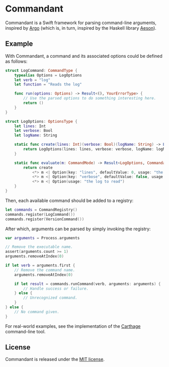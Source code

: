 # Commandant

Commandant is a Swift framework for parsing command-line arguments, inspired by [Argo](https://github.com/thoughtbot/Argo) (which is, in turn, inspired by the Haskell library [Aeson](http://hackage.haskell.org/package/aeson)).

## Example

With Commandant, a command and its associated options could be defined as follows:

```swift
struct LogCommand: CommandType {
	typealias Options = LogOptions
	let verb = "log"
	let function = "Reads the log"

	func run(options: Options) -> Result<(), YourErrorType> {
		// Use the parsed options to do something interesting here.
		return ()
	}
}

struct LogOptions: OptionsType {
	let lines: Int
	let verbose: Bool
	let logName: String

	static func create(lines: Int)(verbose: Bool)(logName: String) -> LogOptions {
		return LogOptions(lines: lines, verbose: verbose, logName: logName)
	}

	static func evaluate(m: CommandMode) -> Result<LogOptions, CommandantError<YourErrorType>> {
		return create
			<*> m <| Option(key: "lines", defaultValue: 0, usage: "the number of lines to read from the logs")
			<*> m <| Option(key: "verbose", defaultValue: false, usage: "show verbose output")
			<*> m <| Option(usage: "the log to read")
	}
}
```

Then, each available command should be added to a registry:

```swift
let commands = CommandRegistry()
commands.register(LogCommand())
commands.register(VersionCommand())
```

After which, arguments can be parsed by simply invoking the registry:

```swift
var arguments = Process.arguments

// Remove the executable name.
assert(arguments.count >= 1)
arguments.removeAtIndex(0)

if let verb = arguments.first {
	// Remove the command name.
	arguments.removeAtIndex(0)

	if let result = commands.runCommand(verb, arguments: arguments) {
		// Handle success or failure.
	} else {
		// Unrecognized command.
	}
} else {
	// No command given.
}
```

For real-world examples, see the implementation of the [Carthage](https://github.com/Carthage/Carthage) command-line tool.

## License

Commandant is released under the [MIT license](LICENSE.md).
